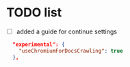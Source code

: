 # TODO list

- [ ] added a guide for continue settings
  
```json
  "experimental": {
    "useChromiumForDocsCrawling": true
  },
```
